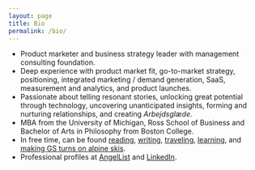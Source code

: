 ```yaml
---
layout: page
title: Bio
permalink: /bio/
---
```

- Product marketer and business strategy leader with management consulting foundation.
- Deep experience with product market fit, go-to-market strategy, positioning, integrated marketing / demand generation, SaaS, measurement and analytics, and product launches.
- Passionate about telling resonant stories, unlocking great potential through technology, uncovering unanticipated insights, forming and nurturing relationships, and creating *Arbejdsglæde*.
- MBA from the University of Michigan, Ross School of Business and Bachelor of Arts in Philosophy from Boston College.
- In free time, can be found [reading](/books/), [writing](/blog/), [traveling](/travels/), [learning](/learning/), and [making GS turns on alpine skis](/skiing/).
- Professional profiles at <a href="https://angel.co/berens" target="_blank">AngelList</a> and <a href="https://linkedin.com/in/berensp" target="_blank">LinkedIn</a>.